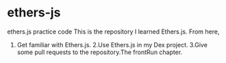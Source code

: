 # ethers-js
ethers.js practice code
This is the repository I learned Ethers.js.
From here,
1. Get familiar with Ethers.js.
2.Use Ethers.js in my Dex project.
3.Give some pull requests to the repository.The frontRun chapter.
